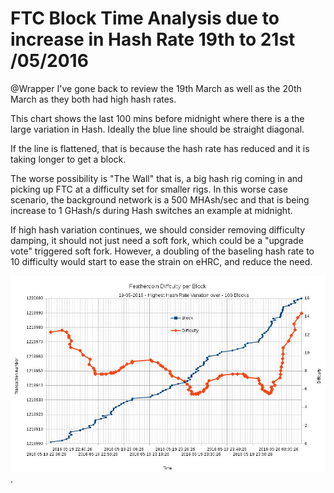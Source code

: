 # FTC Block Time Analysis due to increase in Hash Rate 19th to 21st /05/2016

@Wrapper  I've  gone back to review the 19th March as well as the 20th March as they both had high hash rates.

This chart shows the last 100 mins before midnight where there is a the large variation in Hash. Ideally the blue line should be straight diagonal.

If the line is flattened, that is because the hash rate has reduced and it is taking longer to get a block.

The worse possibility is "The Wall"   that is, a big hash rig coming in and picking up FTC at a difficulty set for smaller rigs. In this worse case scenario, the background network is a 500 MHAsh/sec and that is being increase to 1 GHash/s during Hash switches an example at midnight.

If high hash variation continues, we should consider removing difficulty damping, it should not just need a soft fork, which could be a "upgrade vote" triggered soft fork. However, a doubling of the baseling hash rate to 10 difficulty would start to ease the strain on eHRC, and reduce the need.


![Difficulty 24:00 20/5/2016](https://github.com/wrapperband/FTCBlockTimeAnalysis/blob/master/2016-05-19%20FTCTransactionAnalysis/2016-05-19-FTCBlockDifficulty100Hr.ShortTerm.jpg?raw=true).

